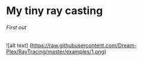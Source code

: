 # My tiny ray casting
###### First out
![alt text] (https://raw.githubusercontent.com/Dream-Plex/RayTracing/master/examples/1.png) 
